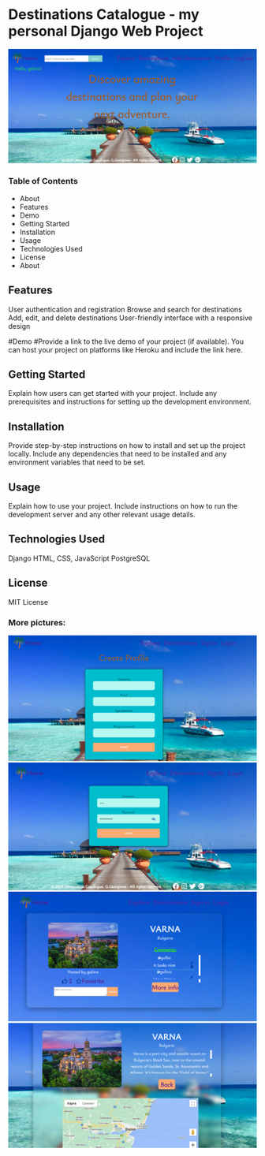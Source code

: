 # Destinations Catalogue - my personal Django Web Project


<img src="https://github.com/GalkaKG/Destinations_Catalogue/blob/main/images_for_github/destinations_catalogue_home.png" alt="Project image" style="width: 700px"/>

<h3> Table of Contents </h3>
<ul>
  <li>About</li>
  <li>Features</li>
  <li>Demo</li>
  <li>Getting Started</li>
  <li>Installation</li>
  <li>Usage</li>
  <li>Technologies Used</li>
  <li>License</li>
  <li>About</li>
</ul>

<h2> Features </h2>

User authentication and registration
Browse and search for destinations
Add, edit, and delete destinations
User-friendly interface with a responsive design

#Demo
#Provide a link to the live demo of your project (if available). You can host your project on platforms like Heroku and include the link here.

<h2> Getting Started </h2>
Explain how users can get started with your project. Include any prerequisites and instructions for setting up the development environment.

<h2> Installation </h2>
Provide step-by-step instructions on how to install and set up the project locally. Include any dependencies that need to be installed and any environment variables that need to be set.

<h2> Usage </h2>
Explain how to use your project. Include instructions on how to run the development server and any other relevant usage details.

<h2> Technologies Used </h2>

Django
HTML, CSS, JavaScript
PostgreSQL 

<h2> License </h2>
MIT License

<h3> More pictures: </h3>
<img src="https://github.com/GalkaKG/Destinations_Catalogue/blob/main/images_for_github/Screenshot%202023-07-24%20191405.png" />
<img src="https://github.com/GalkaKG/Destinations_Catalogue/blob/main/images_for_github/Screenshot%202023-07-24%20191909.png" />
<img src="https://github.com/GalkaKG/Destinations_Catalogue/blob/main/images_for_github/Screenshot%202023-07-24%20191942.png" />
<img src="https://github.com/GalkaKG/Destinations_Catalogue/blob/main/images_for_github/Screenshot%202023-07-24%20192006.png" />
